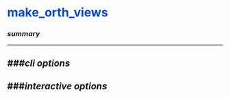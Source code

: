 # <span style="color: #0048d8">**make_orth_views**</span>

### *summary*
---


*###cli options*
---


###*interactive options*
---

